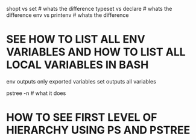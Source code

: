 shopt vs set                                 # whats the difference
typeset vs declare                           # whats the difference
env vs printenv                              # whats the difference



# SEE HOW TO LIST ALL ENV VARIABLES AND HOW TO LIST ALL LOCAL VARIABLES IN BASH
env outputs only exported variables
set outputs all variables


pstree -n                                   # what it does



# HOW TO SEE FIRST LEVEL OF HIERARCHY USING PS AND PSTREE
